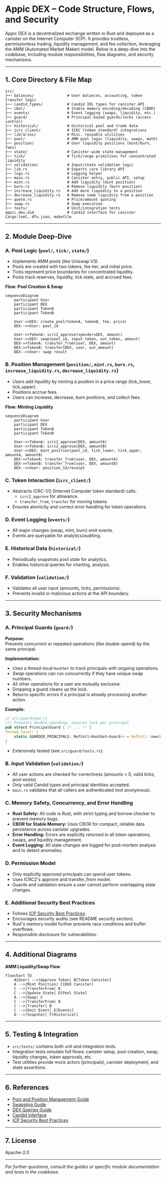 # Appic DEX – Code Structure, Flows, and Security

Appic DEX is a decentralized exchange written in Rust and deployed as a canister on the Internet Computer (ICP). It provides trustless, permissionless trading, liquidity management, and fee collection, leveraging the AMM (Automated Market Maker) model. Below is a deep-dive into the codebase, including module responsibilities, flow diagrams, and security mechanisms.

---

## 1. Core Directory & File Map

```
src/
├── balances/               # User balances, accounting, token transfer logic
├── candid_types/           # Candid IDL types for canister API
├── cbor/                   # Stable memory encoding/decoding (CBOR)
├── events/                 # Event logging (swaps, liquidity, etc.)
├── guard/                  # Principal-based guards/locks (access control)
├── historical/             # Historical pool and trade data
├── icrc_client/            # ICRC (token standard) integrations
├── libraries/              # Misc. reusable utilities
├── pool/                   # AMM pool logic (liquidity, swaps, math)
├── position/               # User liquidity positions (mint/burn, fees)
├── state/                  # Canister-wide state management
├── tick/                   # Tick/range primitives for concentrated liquidity
├── validation/             # Input/state validation logic
├── lib.rs                  # Exports core library API
├── logs.rs                 # Logging helper
├── main.rs                 # Canister entry, public API, setup
├── mint.rs                 # Add liquidity (mint position)
├── burn.rs                 # Remove liquidity (burn position)
├── increase_liquidity.rs   # Add more liquidity to a position
├── decrease_liquidity.rs   # Remove some liquidity from a position
├── quote.rs                # Price/amount quoting
├── swap.rs                 # Swap execution
├── tests/                  # Unit/integration tests
appic_dex.did               # Candid interface for canister
Cargo.toml, dfx.json, makefile
```

---

## 2. Module Deep-Dive

### **A. Pool Logic (`pool/`, `tick/`, `state/`)**

- Implements AMM pools (like Uniswap V3).
- Pools are created with two tokens, fee tier, and initial price.
- Ticks represent price boundaries for concentrated liquidity.
- Pools track reserves, liquidity, tick state, and accrued fees.

**Flow: Pool Creation & Swap**
```mermaid
sequenceDiagram
    participant User
    participant DEX
    participant TokenA
    participant TokenB

    User->>DEX: create_pool(tokenA, tokenB, fee, price)
    DEX-->>User: pool_id

    User->>TokenA: icrc2_approve(spender=DEX, amount)
    User->>DEX: swap(pool_id, input_token, out_token, amount)
    DEX->>TokenA: transfer_from(user, DEX, amount)
    DEX->>TokenB: transfer(DEX, user, out_amount)
    DEX-->>User: swap result
```

### **B. Position Management (`position/`, `mint.rs`, `burn.rs`, `increase_liquidity.rs`, `decrease_liquidity.rs`)**

- Users add liquidity by minting a position in a price range (tick_lower, tick_upper).
- Positions accrue fees.
- Users can increase, decrease, burn positions, and collect fees.

**Flow: Minting Liquidity**
```mermaid
sequenceDiagram
    participant User
    participant DEX
    participant TokenA
    participant TokenB

    User->>TokenA: icrc2_approve(DEX, amountA)
    User->>TokenB: icrc2_approve(DEX, amountB)
    User->>DEX: mint_position(pool_id, tick_lower, tick_upper, amountA, amountB)
    DEX->>TokenA: transfer_from(user, DEX, amountA)
    DEX->>TokenB: transfer_from(user, DEX, amountB)
    DEX-->>User: position_id/receipt
```

### **C. Token Interaction (`icrc_client/`)**

- Abstracts ICRC-1/2 (Internet Computer token standard) calls:
    - `icrc2_approve` for allowance.
    - `transfer_from`, `transfer` for moving tokens.
- Ensures atomicity and correct error handling for token operations.

### **D. Event Logging (`events/`)**

- All major changes (swap, mint, burn) emit events.
- Events are queryable for analytics/auditing.

### **E. Historical Data (`historical/`)**

- Periodically snapshots pool state for analytics.
- Enables historical queries for charting, analysis.

### **F. Validation (`validation/`)**

- Validates all user input (amounts, ticks, permissions).
- Prevents invalid or malicious actions at the API boundary.

---

## 3. Security Mechanisms

### **A. Principal Guards (`guard/`)**

**Purpose:**  
Prevents concurrent or repeated operations (like double-spend) by the same principal.

**Implementation:**
- Uses a thread-local `HashSet` to track principals with ongoing operations.
- *Swap* operations can run concurrently if they have unique swap numbers.
- All other operations for a user are mutually exclusive.
- Dropping a guard cleans up the lock.
- Returns specific errors if a principal is already processing another action.

**Example:**
```rust
// src/guard/mod.rs
/// Prevents double-spending, ensures lock per principal
pub struct PrincipalGuard { /* ... */ }
thread_local! {
    static GUARDED_PRINCIPALS: RefCell<HashSet<Guard>> = RefCell::new(HashSet::default());
}
```
- Extensively tested (see `src/guard/tests.rs`).

### **B. Input Validation (`validation/`)**

- All user actions are checked for correctness (amounts > 0, valid ticks, pool exists).
- Only valid Candid types and principal identities accepted.
- `main.rs` validates that all callers are authenticated (not anonymous).

### **C. Memory Safety, Concurrency, and Error Handling**

- **Rust Safety:** All code is Rust, with strict typing and borrow checker to prevent memory bugs.
- **CBOR for Stable Memory:** Uses CBOR for compact, reliable data persistence across canister upgrades.
- **Error Handling:** Errors are explicitly returned in all token operations, swaps, and liquidity management.
- **Event Logging:** All state changes are logged for post-mortem analysis and to detect anomalies.

### **D. Permission Model**

- Only explicitly approved principals can spend user tokens.
- Uses ICRC2's approve and transfer_from model.
- Guards and validation ensure a user cannot perform overlapping state changes.

### **E. Additional Security Best Practices**

- Follows [ICP Security Best Practices](https://internetcomputer.org/docs/building-apps/security/overview).
- Encourages security audits (see README security section).
- Rust's memory model further prevents race conditions and buffer overflows.
- Responsible disclosure for vulnerabilities.

---

## 4. Additional Diagrams

**AMM Liquidity/Swap Flow**
```mermaid
flowchart TD
    A[User] -->|Approve Token| B[Token Canister]
    A -->|Mint Position| C[DEX Canister]
    C -->|TransferFrom| B
    C -->|Update State| D[Pool State]
    A -->|Swap| C
    C -->|TransferFrom| B
    C -->|Transfer| B
    C -->|Emit Event| E[Events]
    D -->|Snapshot| F[Historical]
```

---

## 5. Testing & Integration

- `src/tests/` contains both unit and integration tests.
- Integration tests simulate full flows: canister setup, pool creation, swap, liquidity changes, token approvals, etc.
- Test utilities provide mock actors (principals), canister deployment, and state assertions.

---

## 6. References

- [Pool and Position Management Guide](./pool.md)
- [Swapping Guide](./swap.md)
- [DEX Queries Guide](./queries.md)
- [Candid Interface](appic_dex.did)
- [ICP Security Best Practices](https://internetcomputer.org/docs/building-apps/security/overview)

---

## 7. License

Apache-2.0

---

*For further questions, consult the guides or specific module documentation and tests in the codebase.*
